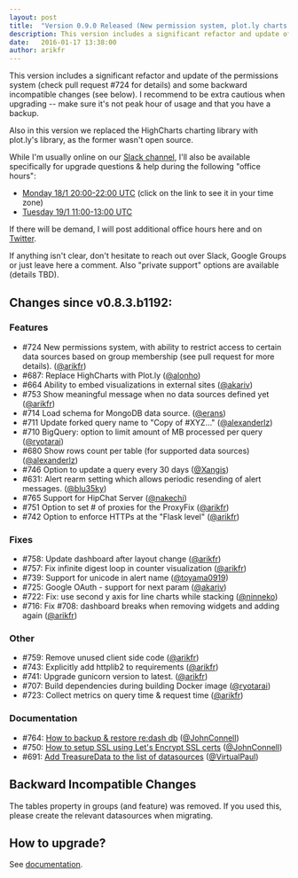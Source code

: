 ```yaml
---
layout: post
title:  "Version 0.9.0 Released (New permission system, plot.ly charts and more)"
description: This version includes a significant refactor and update of the permissions system and some backward incompatible changes (see below). I recommend to be extra cautious when upgrading -- make sure it's not peak hour of usage and that you have a backup.
date:   2016-01-17 13:38:00
author: arikfr
---
```


This version includes a significant refactor and update of the permissions system (check pull request #724 for details) and some backward incompatible changes (see below). I recommend to be extra cautious when upgrading -- make sure it's not peak hour of usage and that you have a backup.

Also in this version we replaced the HighCharts charting library with plot.ly's library, as the former wasn't open source.

While I'm usually online on our [Slack channel](http://slack.redash.io), I'll also be available specifically for upgrade questions & help during the following "office hours":

* [Monday 18/1 20:00-22:00 UTC](http://time.is/2000_18_Jan_2016_in_UTC) (click on the link to see it in your time zone)
* [Tuesday 19/1 11:00-13:00 UTC](http://time.is/1100_19_Jan_2016_in_UTC)

If there will be demand, I will post additional office hours here and on [Twitter](http://twitter.com/getredash).

If anything isn't clear, don't hesitate to reach out over Slack, Google Groups or just leave here a comment. Also "private support" options are available (details TBD).

## Changes since v0.8.3.b1192:

### Features

* #724 New permissions system, with ability to restrict access to certain data sources based on group membership (see pull request for more details). ([@arikfr](http://github.com/arikfr))
* #687: Replace HighCharts with Plot.ly ([@alonho](http://github.com/alonho))
* #664 Ability to embed visualizations in external sites ([@akariv](http://github.com/akariv))
* #753 Show meaningful message when no data sources defined yet ([@arikfr](http://github.com/arikfr))
* #714 Load schema for MongoDB data source. ([@erans](http://github.com/erans))
* #711 Update forked query name to "Copy of #XYZ..." ([@alexanderlz](http://github.com/alexanderlz))
* #710 BigQuery: option to limit amount of MB processed per query ([@ryotarai](http://github.com/ryotarai))
* #680 Show rows count per table (for supported data sources) ([@alexanderlz](http://github.com/alexanderlz))
* #746 Option to update a query every 30 days ([@Xangis](http://github.com/Xangis))
* #631: Alert rearm setting which allows periodic resending of alert messages. ([@blu35ky](http://github.com/blu35ky))
* #765 Support for HipChat Server ([@nakechi](http://github.com/nakechi))
* #751 Option to set # of proxies for the ProxyFix ([@arikfr](http://github.com/arikfr))
* #742 Option to enforce HTTPs at the "Flask level" ([@arikfr](http://github.com/arikfr))

### Fixes
* #758: Update dashboard after layout change ([@arikfr](http://github.com/arikfr))
* #757: Fix infinite digest loop in counter visualization ([@arikfr](http://github.com/arikfr))
* #739: Support for unicode in alert name ([@toyama0919](http://github.com/toyama0919))
* #725: Google OAuth - support for next param ([@akariv](http://github.com/akariv))
* #722: Fix: use second y axis for line charts while stacking ([@ninneko](http://github.com/ninneko))
* #716: Fix #708: dashboard breaks when removing widgets and adding again ([@arikfr](http://github.com/arikfr))

### Other
* #759: Remove unused client side code ([@arikfr](http://github.com/arikfr))
* #743: Explicitly add httplib2 to requirements ([@arikfr](http://github.com/arikfr))
* #741: Upgrade gunicorn version to latest. ([@arikfr](http://github.com/arikfr))
* #707: Build dependencies during building Docker image ([@ryotarai](http://github.com/ryotarai))
* #723: Collect metrics on query time & request time ([@arikfr](http://github.com/arikfr))

### Documentation
* #764: [How to backup & restore re:dash db](http://docs.redash.io/en/latest/misc/backup_restore.html) ([@JohnConnell](http://github.com/JohnConnell))
* #750: [How to setup SSL using Let's Encrypt SSL certs](http://docs.redash.io/en/latest/misc/letsencrypt.html) ([@JohnConnell](http://github.com/JohnConnell))
* #691: [Add TreasureData to the list of datasources](http://docs.redash.io/en/latest/datasources.html#treasure-data) ([@VirtualPaul](http://github.com/VirtualPaul))

## Backward Incompatible Changes

The tables property in groups (and feature) was removed. If you used this, please create the relevant datasources when migrating.

## How to upgrade?

See [documentation](http://docs.redash.io/en/latest/upgrade.html).

